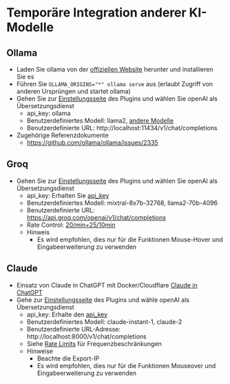 # Temporäre Integration anderer KI-Modelle

## Ollama
- Laden Sie ollama von der [offiziellen Website](https://ollama.com/) herunter und installieren Sie es
- Führen Sie `OLLAMA_ORIGINS="*" ollama serve` aus (erlaubt Zugriff von anderen Ursprüngen und startet ollama)
- Gehen Sie zur [Einstellungsseite](https://dash.immersivetranslate.com/#general) des Plugins und wählen Sie openAI als Übersetzungsdienst
    - api_key: ollama
    - Benutzerdefiniertes Modell: llama2, [andere Modelle](https://ollama.com/library)
    - Benutzerdefinierte URL: http://localhost:11434/v1/chat/completions
- Zugehörige Referenzdokumente
    - https://github.com/ollama/ollama/issues/2335

## Groq
- Gehen Sie zur [Einstellungsseite](https://dash.immersivetranslate.com/#general) des Plugins und wählen Sie openAI als Übersetzungsdienst
    - api_key: Erhalten Sie [api_key](https://console.groq.com/keys)
    - Benutzerdefiniertes Modell: mixtral-8x7b-32768, llama2-70b-4096
    - Benutzerdefinierte URL: https://api.groq.com/openai/v1/chat/completions
    - Rate Control: [20/min+25/10min](https://console.groq.com/docs/rate-limits)
    - Hinweis
        - Es wird empfohlen, dies nur für die Funktionen Mouse-Hover und Eingabeerweiterung zu verwenden

## Claude
- Einsatz von Claude in ChatGPT mit Docker/Cloudflare [Claude in ChatGPT](https://github.com/jtsang4/claude-to-chatgpt)
- Gehe zur [Einstellungsseite](https://dash.immersivetranslate.com/#general) des Plugins und wähle openAI als Übersetzungsdienst
    - api_key: Erhalte den [api_key](https://www.nightfall.ai/ai-security-101/anthropic-claude-api-key)
    - Benutzerdefiniertes Modell: claude-instant-1, claude-2
    - Benutzerdefinierte URL-Adresse: http://localhost:8000/v1/chat/completions
    - Siehe [Rate Limits](https://docs.anthropic.com/claude/reference/rate-limits) für Frequenzbeschränkungen
    - Hinweise
        - Beachte die Export-IP
        - Es wird empfohlen, dies nur für die Funktionen Mouseover und Eingabeerweiterung zu verwenden
